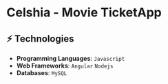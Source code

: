 # Celshia - Movie TicketApp


## ⚡ Technologies

* **Programming Languages**: `Javascript` 
* **Web Frameworks**: `Angular` `Nodejs`
* **Databases**: `MySQL` 
